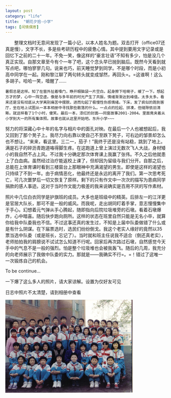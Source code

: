```yaml
---
layout: post
category: "life"
title:  "朝花夕拾-小学"
tags: [闲情偶寄]
---
```


　　整理文档时无意间发现了一篇小记，以本人姓名为题。双击打开（office07还真是慢），文字不长，多是些考研历程中的疲惫心情。其中提到要用文字记录或是回忆下之前的二十一年。不免一笑，像这样的“豪言壮语”不知有多少，怕是没几个真正实现。自那文章至今有个一年了吧，这个念头早已抛到脑后。既然今天看到就写点吧，哪怕寥寥几句。说来也巧，前天睡觉梦到同学。不是哪个时段，而是小初高中同学在一起。刚和黎江聊了两句转头就变成邹然，再回头=。=这谁啊！这么多胡子。哈哈一笑，噎醒了……

 	暑假总是这样。知了在窗外扯着嗓门，睁开眼脑袋一片空白。起身擦下哈喇子，缓了一下。想起方才的梦，心中一阵空虚。像是与多年前的时光产生了共振，情绪渐渐达到峰值。太多太多。看来还是没有彻底从大学离别痛苦中摆脱，进而勾起了极慢性伤感情绪。下床，发了疯似的跑到客厅，坐在地上试图从一本本相册中寻找那些散落的什么。一点点的捡起、拼凑，但缝隙依旧清晰。就这样看了1个小时，傻笑。最后一本，漆红的封面——同窗故事2001-2004。里面竟夹着从小学到大一的所有集体照。故事也就从这里开始吧。东升小学~~~                                                                             

​	努力的将深藏心中十年的名字与相片中的面孔对映。在最后一个人也被想起后，我又回到了那个凳子上。我尽力向右靠以使自己不至跌下凳子，可右边的邹景却怎么也不想让。“来来，看这里。三二一，茄子！”我终于还是没有站稳，跳到了地上。满是石子的碎沥青跑道咯得脚生疼。在这跑道上曾上演过无数次飞人大战，身材矮小的我自然不占上风。不过我十分确定那次体育课上我赢了张伟。不久之后他就患上了白血病。虽然经过治疗能返校上课了，但却因为留级与我们分开。自那之后，总能在上体育课时看到三楼窗台上那眼神中充满渴望的男生。即使是这样的渴望也只持续了不到一年。由于病情恶化，他最终还是永远的离开了我们。第一次思考死亡，可几次噩梦后一切又恢复了原样。剩下的只有作文中一次次的描写为患病同学捐款的感人事迹。这对于当时作文能力极差的我来说确实是百用不厌的写作素材。

​	照片中几位白衣同学是护旗班的成员。大多也是班级中的精英。后排左一的江洋更是官居大队长，那可不是一般的威风。而我呢，走出胡同盯着手掌，意志慢慢集中于手心。幻想着元气弹从手心腾起，随即指向后院垃圾堆旁的石墩。看着石墩爆炸，心中暗喜。随后快步跑向厕所。这样的状态在班里自然只能是无名小卒，就算你给我中队委我也不信。不过这事还真的发生过，不知是上届中队委做错了什么或是有什么阴谋。在下届票选时，选民们纷纷倒戈。我这个老实人缘好的竟然以35票当选中队委（或是班长，忘记了）。当时就和班主任说我不适合（倒还真老实），老师拍拍我的肩膀说不试试怎么知道不行呢。回家后再次路过石墩，自然感觉今天手中的气息不是一般的强烈。怕是整个垃圾堆也会被我轰飞。随后的几周，我充分的向老师展示了我做中队委的实力。那就是——我确实不行=。=！错过了这唯一一次锻炼自己的机会。

To be continue...

 

一下爆了这么多人的照片，请大家谅解。设置为仅好友可见

日志中照片不太清楚，请到相册中查看

![zhaohuaxishi-pic](../assets/zhaohuaxishi-pic.jpg)